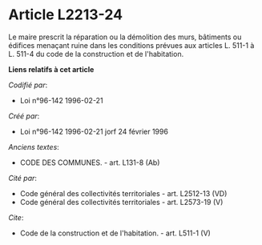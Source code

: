 # Article L2213-24

Le maire prescrit la réparation ou la démolition des murs, bâtiments ou édifices menaçant ruine dans les conditions prévues
aux articles L. 511-1 à L. 511-4 du code de la construction et de l'habitation.

**Liens relatifs à cet article**

_Codifié par_:

  - Loi n°96-142 1996-02-21

_Créé par_:

  - Loi n°96-142 1996-02-21 jorf 24 février 1996

_Anciens textes_:

  - CODE DES COMMUNES. - art. L131-8 (Ab)

_Cité par_:

  - Code général des collectivités territoriales - art. L2512-13 (VD)
  - Code général des collectivités territoriales - art. L2573-19 (V)

_Cite_:

  - Code de la construction et de l'habitation. - art. L511-1 (V)
